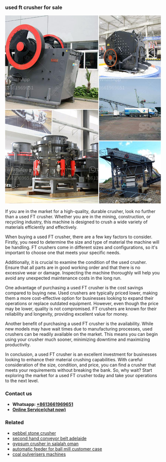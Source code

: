 <h3>used ft crusher for sale</h3><img src='1706767704.jpg' alt=''><p>If you are in the market for a high-quality, durable crusher, look no further than a used FT crusher. Whether you are in the mining, construction, or recycling industry, this machine is designed to crush a wide variety of materials efficiently and effectively.</p><p>When buying a used FT crusher, there are a few key factors to consider. Firstly, you need to determine the size and type of material the machine will be handling. FT crushers come in different sizes and configurations, so it's important to choose one that meets your specific needs.</p><p>Additionally, it is crucial to examine the condition of the used crusher. Ensure that all parts are in good working order and that there is no excessive wear or damage. Inspecting the machine thoroughly will help you avoid any unexpected maintenance costs in the long run.</p><p>One advantage of purchasing a used FT crusher is the cost savings compared to buying new. Used crushers are typically priced lower, making them a more cost-effective option for businesses looking to expand their operations or replace outdated equipment. However, even though the price may be lower, quality is not compromised. FT crushers are known for their reliability and longevity, providing excellent value for money.</p><p>Another benefit of purchasing a used FT crusher is the availability. While new models may have wait times due to manufacturing processes, used crushers can be readily available on the market. This means you can begin using your crusher much sooner, minimizing downtime and maximizing productivity.</p><p>In conclusion, a used FT crusher is an excellent investment for businesses looking to enhance their material crushing capabilities. With careful consideration of the size, condition, and price, you can find a crusher that meets your requirements without breaking the bank. So, why wait? Start exploring the market for a used FT crusher today and take your operations to the next level.</p><h3>Contact us</h3><ul><li><strong>Whatsapp:&nbsp;<a href="https://wa.me/8613661969651">+8613661969651</a></strong></li><li><a href="https://swt.shibang-china.com/?git&amp;zhl&amp;used ft crusher for sale"><strong>Online Service(chat now)</strong></a></li></ul><h3>Related</h3><ul><li><a href='pebbel stone crusher.md'>pebbel stone crusher</a></li><li><a href='second hand conveyor belt adelaide.md'>second hand conveyor belt adelaide</a></li><li><a href='gypsum crusher in salalah oman.md'>gypsum crusher in salalah oman</a></li><li><a href='automatic feeder for ball mill customer case.md'>automatic feeder for ball mill customer case</a></li><li><a href='coal pulverisers machines.md'>coal pulverisers machines</a></li></ul>